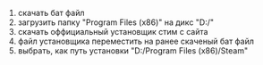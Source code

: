 1. скачать бат файл
2. загрузить папку "Program Files (x86)" на дикс "D:/"
3. скачать оффициальный установщик стим с сайта
4. файл установщика переместить на ранее скаченый бат файл
5. выбрать, как путь установки "D:/Program Files (x86)/Steam"
